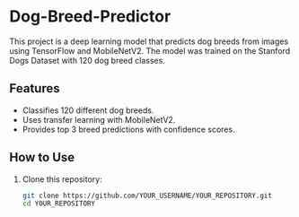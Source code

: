# Dog-Breed-Predictor

This project is a deep learning model that predicts dog breeds from images using TensorFlow and MobileNetV2. The model was trained on the Stanford Dogs Dataset with 120 dog breed classes.

## Features

- Classifies 120 different dog breeds.
- Uses transfer learning with MobileNetV2.
- Provides top 3 breed predictions with confidence scores.


## How to Use

1. Clone this repository:
   ```bash
   git clone https://github.com/YOUR_USERNAME/YOUR_REPOSITORY.git
   cd YOUR_REPOSITORY
